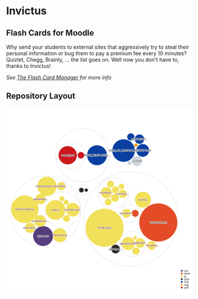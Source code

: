 # Invictus
## Flash Cards for Moodle
Why send your students to external sites that aggressively try to steal their personal information or bug them to pay a premium fee every 10 minutes?  Quizlet, Chegg, Brainly, ...  the list goes on.  Well now you don't have to, thanks to Invictus!

*See [The Flash Card Manager](https://chuckterry.me/projects/invictus/manager/) for more info*

## Repository Layout
![Graphic Visualization of the Repository's layout](https://github.com/ChuckTerry/Invictus/blob/main/project-files/diagram.svg)
